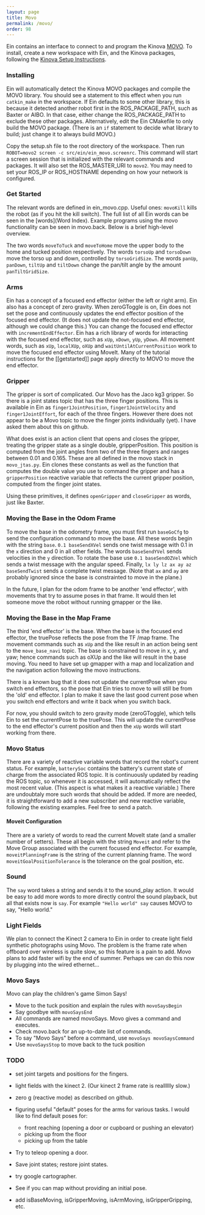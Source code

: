 ```yaml
---
layout: page
title: Movo
permalink: /movo/
order: 98
---
```


Ein contains an interface to connect to and program the Kinova
[MOVO](http://www.kinovarobotics.com/innovation-robotics/movobeta/).
To install, create a new workspace with Ein, and the Kinova packages,
following the [Kinova Setup
Instructions](https://github.com/Kinovarobotics/kinova-movo/wiki/Setup-Instructions).

### Installing
Ein will automatically detect the Kinova MOVO packages and compile the
MOVO library.  You should see a statement to this effect when you run
`catkin_make` in the workspace.  If Ein defaults to some other
library, this is because it detected another robot first in the
ROS_PACKAGE_PATH, such as Baxter or AIBO.  In that case, either change
the ROS_PACKAGE_PATH to exclude these other packages.  Alternatively,
edit the Ein CMakefile to only build the MOVO package.  (There is an
`if` statement to decide what library to build; just change it to
always build MOVO.)

Copy the setup.sh file to the root directory of the workspace.  Then
run `ROBOT=movo2 screen -c src/ein/ein_movo.screenrc`.  This command
will start a screen session that is initialized with the relevant
commands and packages.  It will also set the ROS_MASTER_URI to
`movo2`.  You may need to set your ROS_IP or ROS_HOSTNAME depending on
how your network is configured.

### Get Started

The relevant words are defined in ein_movo.cpp.  Useful ones:
`movoKill` kills the robot (as if you hit the kill switch).  The full
list of all Ein words can be seen in the [words](Word Index).  Example
programs using the movo functionality can be seen in movo.back.  Below
is a brief high-level overview.

The two words `moveToTuck` and `moveToHome` move the upper body to the
home and tucked position respectively.  The words `torsoUp` and
`torsoDown` move the torso up and down, controlled by `torsoGridSize`.
The words `panUp`, `panDown`, `tiltUp` and `tiltDown` change the
pan/tilt angle by the amount `panTiltGridSize`.

### Arms

Ein has a concept of a focused end effector (either the left or right
arm). Ein also has a concept of zero gravity.  When zeroGToggle is on,
Ein does not set the pose and continuously updates the end effector
position of the focused end effector.  (It does not update the
not-focused end effector, although we could change this.)  You can
change the focused end effector with `incrementEndEffector`.  Ein has
a rich library of words for interacting with the focused end effector,
such as `xUp`, `xDown`, `yUp`, `yDown`.  All movement words, such as
`xUp`, `localXUp`, `oXUp` and `waitUntilAtCurrentPosition` work to
move the focused end effector using MoveIt.  Many of the tutorial
instructions for the [[getstarted]] page apply directly to MOVO to
move the end effector.

### Gripper

The gripper is sort of complicated. Our Movo has the Jaco kg3 gripper.
So there is a joint states topic that has the three finger positions.
This is available in Ein as `finger1JointPosition`,
`finger1JointVelocity` and `finger1JointEffort`, for each of the three
fingers.  However there does not appear to be a Movo topic to move the
finger joints individually (yet).  I have asked them about this on
github.

What does exist is an action client that opens and closes the gripper,
treating the gripper state as a single double, gripperPosition.  This
position is computed from the joint angles from two of the three
fingers and ranges between 0.01 and 0.165.  These are all defined in
the movo stack in `movo_jtas.py`.  Ein clones these constants as well
as the function that computes the double value you use to command the
gripper and has a `gripperPosition` reactive variable that reflects
the current gripper position, computed from the finger joint states.

Using these primitives, it defines `openGripper` and `closeGripper` as
words, just like Baxter.

### Moving the Base in the Odom Frame

To move the base in the odometry frame, you must first run `baseGoCfg`
to send the configuration command to move the base.  All these words
begin with the string `base`.  `0.1 baseSendXVel` sends one twist
message with 0.1 in the `x` direction and 0 in all other fields.  The
words `baseSendYVel` sends velocities in the `y` direction.  To rotate
the base use `0.1 baseSendOZVel` which sends a twist message with the
angular speed.  Finally, `lx ly lz ax ay az baseSendTwist` sends a
complete twist message.  (Note that `ax` and `ay` are probably ignored
since the base is constrainted to move in the plane.)

In the future, I plan for the odom frame to be another 'end effector',
with movements that try to assume poses in that frame.  It would then
let someone move the robot without running gmapper or the like.


### Moving the Base in the Map Frame

The third 'end effector' is the base.  When the base is the focused
end effector, the truePose reflects the pose from the TF /map frame.
The movement commands such as `xUp` and the like result in an action
being sent to the `move_base_navi` topic.  The base is constrained to
move in x, y, and yaw; hence commands such as oXUp and the like will
result in the base moving.  You need to have set up gmapper with a map
and localization and the navigation action following the movo
instructions.

There is a known bug that it does not update the currentPose when you
switch end effectors, so the pose that Ein tries to move to will still
be from the 'old' end effector.  I plan to make it save the last good
current pose when you switch end effectors and write it back when you
switch back.

For now, you should switch to zero gravity mode (zeroGToggle), which
tells Ein to set the currentPose to the truePose.  This will update
the currentPose to the end effector's current position and then the
`xUp` words will start working from there.



### Movo Status

There are a variety of reactive variable words that record the robot's
current status.  For example, `batterySoc` contains the battery's
current state of charge from the associated ROS topic.  It is
continuously updated by reading the ROS topic, so whenever it is
accessed, it will automatically reflect the most recent value.  (This
aspect is what makes it a reactive variable.)  There are undoubtaly
more such words that should be added.  If more are needed, it is
straightforward to add a new subscriber and new reactive variable,
following the existing examples.  Feel free to send a patch.

#### Moveit Configuration

There are a variety of words to read the current MoveIt state (and a
smaller number of setters).  These all begin with the string `Moveit`
and refer to the Move Group associated with the current focused end
effector.  For example, `moveitPlanningFrame` is the string of the
current planning frame.  The word `moveitGoalPositionTolerance` is the
tolerance on the goal position, etc.

### Sound

The `say` word takes a string and sends it to the sound_play action.
It would be easy to add more words to more directly control the sound
playback, but all that exists now is `say`.  For example `"Hello
world" say` causes MOVO to say, "Hello world."

### Light Fields

We plan to connect the Kinect 2 camera to Ein in order to create light
field synthetic photographs using Movo.  The problem is the frame rate
when offboard over wireless is quite slow, so this feature is a pain
to add.  Movo plans to add faster wifi by the end of summer.  Perhaps
we can do this now by plugging into the wired ethernet...

### Movo Says

Movo can play the children's game Simon Says!

* Move to the tuck position and explain the rules with `movoSaysBegin`
* Say goodbye with `movoSaysEnd`
* All commands are named movoSays. Movo gives a command and executes.
* Check movo.back for an up-to-date list of commands.
* To say "Movo Says" before a command, use `movoSays movoSaysCommand`
* Use `movoSaysStop` to move back to the tuck position


### TODO

* set joint targets and positions for the fingers.

* light fields with the kinect 2. (Our kinect 2 frame rate is realllllly slow.)

* zero g (reactive mode) as described on github. 

* figuring useful "default" poses for the arms for various tasks.  I
  would like to find default poses for:
   * front reaching (opening a door or cupboard or pushing an elevator)
   * picking up from the floor
   * picking up from the table

* Try to teleop opening a door.

* Save joint states; restore joint states.

* try google cartographer.

* See if you can map without providing an initial pose.

* add isBaseMoving, isGripperMoving, isArmMoving, isGripperGripping, etc.

